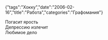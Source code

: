 {"tags":"Хокку","date":"2006-02-16","title":"Работа","categories":"Графомания"}

Погасит ярость  
Депрессию излечит  
Любимое дело
